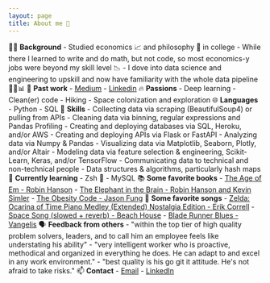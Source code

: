 ```yaml
---
layout: page
title: About me 👋
---
```


👨‍💻 **Background**
    - Studied economics 📈 and philosophy 📜 in college
    - While there I learned to write and do math, but not code, so most economics-y jobs were beyond my skill level 📉
    - I dove into data science and engineering to upskill and now have familiarity with the whole data pipeline 🧽🤖📊
📝 **Past work**
    - [Medium](https://ryan-koul.medium.com/)
    - [Linkedin](https://www.linkedin.com/in/ryankoul/)
🔥 **Passions**
    - Deep learning
    - Clean(er) code
    - Hiking
    - Space colonization and exploration
🌐 **Languages**
    - Python
    - SQL
🤹 **Skills**
    - Collecting data via scraping (BeautifulSoup4) or pulling from APIs
    - Cleaning data via binning, regular expressions and Pandas Profiling
    - Creating and deploying databases via SQL, Heroku, and/or AWS
    - Creating and deploying APIs via Flask or FastAPI
    - Analyzing data via Numpy & Pandas
    - Visualizing data via Matplotlib, Seaborn, Plotly, and/or Altair
    - Modeling data via feature selection & engineering, Scikit-Learn, Keras, and/or TensorFlow
    - Communicating data to technical and non-technical people
    - Data structures & algorithms, particularly hash maps
🌱 **Currently learning**
    - Zsh 🐚
    - MySQL
📚 **Some favorite books**
    - [The Age of Em - Robin Hanson](https://ageofem.com/)
    - [The Elephant in the Brain - Robin Hanson and Kevin Simler](http://elephantinthebrain.com/)
    - [The Obesity Code - Jason Fung](https://www.amazon.com/Obesity-Code-Unlocking-Secrets-Weight-ebook/dp/B01C6D0LCK)
🎵 **Some favorite songs**
    - [Zelda: Ocarina of Time Piano Medley (Extended) Nostalgia Edition - Erik Correll](https://www.youtube.com/watch?v=bUMS8Ut9ybA)
    - [Space Song (slowed + reverb) - Beach House](https://www.youtube.com/watch?v=QCIGciNcCbU)
    - [Blade Runner Blues - Vangelis](https://www.youtube.com/watch?v=ECYLHiXvrBQ)
🗣️ **Feedback from others**
    - "within the top tier of high quality problem solvers, leaders, and to call him an employee feels like understating his ability"
    - "very intelligent worker who is proactive, methodical and organized in everything he does. He can adapt to and excel in any work environment."
    - "best quality is his go git it attitude. He's not afraid to take risks."
📫 **Contact**
    - [Email](mailto:ryan.koul@gmail.com)
    - [LinkedIn](https://www.linkedin.com/in/ryankoul/)
